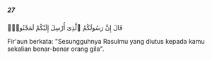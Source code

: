##### 27

<span class="ayah">قَالَ إِنَّ رَسُولَكُمُ ٱلَّذِىٓ أُرْسِلَ إِلَيْكُمْ لَمَجْنُونٌۭ</span>

<span class="ayah_translation">Fir'aun berkata: "Sesungguhnya Rasulmu yang diutus kepada kamu sekalian benar-benar orang gila".</span>
